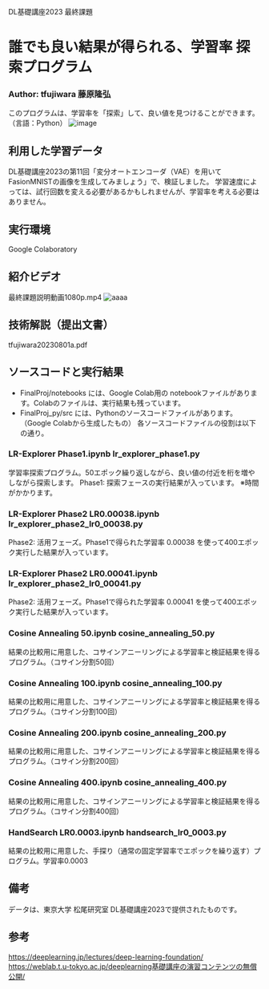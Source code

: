 DL基礎講座2023 最終課題
# 誰でも良い結果が得られる、学習率 探索プログラム
### Author:  tfujiwara 藤原隆弘
このプログラムは、学習率を「探索」して、良い値を見つけることができます。（言語：Python）
![image](https://github.com/fujiwat/DLBasic_2023_MyProject/assets/16160120/e4f591ec-40f4-4e25-8aec-950826c3a506)


## 利用した学習データ
DL基礎講座2023の第11回「変分オートエンコーダ（VAE）を用いてFasionMNISTの画像を生成してみましょう」で、検証しました。
学習速度によっては、試行回数を変える必要があるかもしれませんが、学習率を考える必要はありません。

## 実行環境
Google Colaboratory

## 紹介ビデオ
最終課題説明動画1080p.mp4
![aaaa](https://1drv.ms/v/s!Aug06OAnUnHpqN4CI2uc2n9wGDeF6A?e=csTbcx)

## 技術解説（提出文書）
tfujiwara20230801a.pdf

## ソースコードと実行結果
- FinalProj/notebooks には、Google Colab用の notebookファイルがあります。Colabのファイルは、実行結果も残っています。
- FinalProj_py/src には、Pythonのソースコードファイルがあります。（Google Colabから生成したもの）
各ソースコードファイルの役割は以下の通り。

### LR-Explorer Phase1.ipynb            lr_explorer_phase1.py
学習率探索プログラム。50エポック繰り返しながら、良い値の付近を桁を増やしながら探索します。
Phase1: 探索フェースの実行結果が入っています。
※時間がかかります。

### LR-Explorer Phase2 LR0.00038.ipynb  lr_explorer_phase2_lr0_00038.py
Phase2: 活用フェーズ。Phase1で得られた学習率 0.00038 を使って400エポック実行した結果が入っています。

### LR-Explorer Phase2 LR0.00041.ipynb  lr_explorer_phase2_lr0_00041.py
Phase2: 活用フェーズ。Phase1で得られた学習率 0.00041 を使って400エポック実行した結果が入っています。

### Cosine Annealing 50.ipynb           cosine_annealing_50.py
結果の比較用に用意した、コサインアニーリングによる学習率と検証結果を得るプログラム。（コサイン分割50回）

### Cosine Annealing 100.ipynb          cosine_annealing_100.py
結果の比較用に用意した、コサインアニーリングによる学習率と検証結果を得るプログラム。（コサイン分割100回）

### Cosine Annealing 200.ipynb          cosine_annealing_200.py
結果の比較用に用意した、コサインアニーリングによる学習率と検証結果を得るプログラム。（コサイン分割200回）

### Cosine Annealing 400.ipynb          cosine_annealing_400.py
結果の比較用に用意した、コサインアニーリングによる学習率と検証結果を得るプログラム。（コサイン分割400回）

### HandSearch LR0.0003.ipynb                      handsearch_lr0_0003.py
結果の比較用に用意した、手探り（通常の固定学習率でエポックを繰り返す）プログラム。学習率0.0003

## 備考
データは、東京大学 松尾研究室 DL基礎講座2023で提供されたものです。

## 参考
https://deeplearning.jp/lectures/deep-learning-foundation/ <br>
https://weblab.t.u-tokyo.ac.jp/deeplearning基礎講座の演習コンテンツの無償公開/
